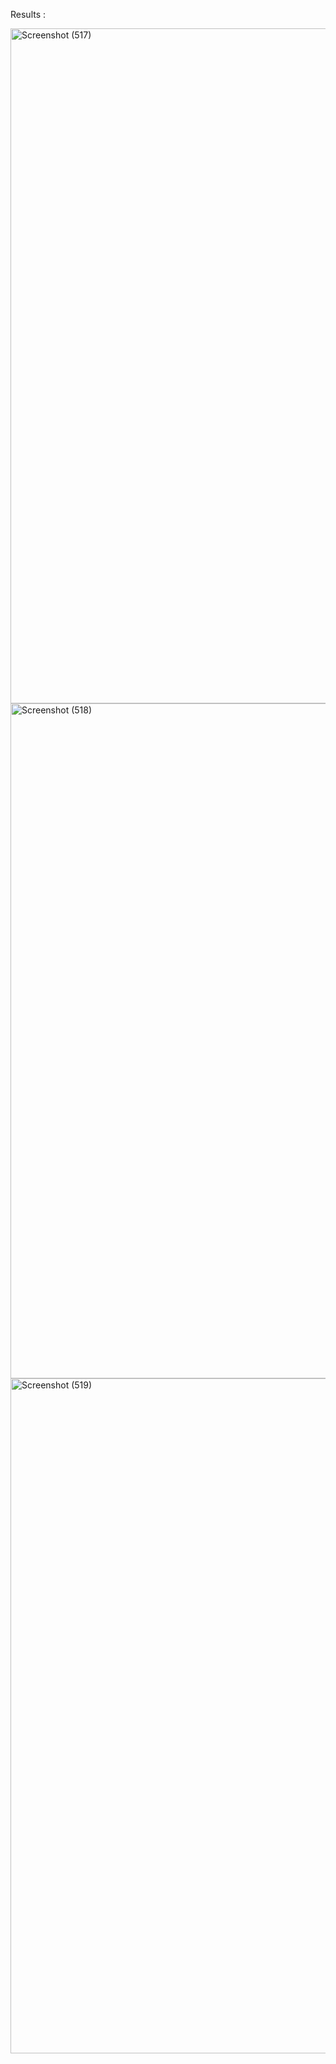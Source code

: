 Results : 


<img width="1920" height="1080" alt="Screenshot (517)" src="https://github.com/user-attachments/assets/8dc303f6-13ff-4b9f-b5ad-8be67cc6d228" />


<img width="1920" height="1080" alt="Screenshot (518)" src="https://github.com/user-attachments/assets/04897126-74a9-4e1b-a08a-1aa466daf849" />


<img width="1920" height="1080" alt="Screenshot (519)" src="https://github.com/user-attachments/assets/44d42b2d-02f3-4842-a6b2-4bc4110281f8" />
